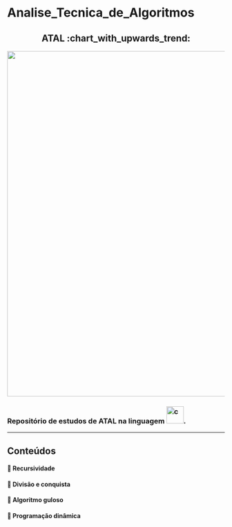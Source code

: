 # Analise_Tecnica_de_Algoritmos

<div align="center">
<h2>ATAL :chart_with_upwards_trend: </h2>
<img src="https://algol.dev/wp-content/uploads/2020/10/03_b.png" width="800px" />
</div>

### Repositório de estudos de ATAL na linguagem <img src="https://github.com/ialysousa/devicon/blob/master/icons/python/python-original.svg" alt="c" height=40/>.
  
</div>

---
<h2 id="conteudos">Conteúdos</h2>

#### :paperclip: Recursividade


#### :paperclip: Divisão e conquista


#### :paperclip: Algoritmo guloso


#### :paperclip: Programação dinâmica
